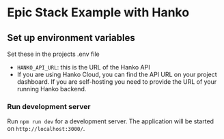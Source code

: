 # Epic Stack Example with Hanko

## Set up environment variables
Set these in the projects .env file

- `HANKO_API_URL`: this is the URL of the Hanko API
- If you are using Hanko Cloud, you can find the API URL on your project dashboard.
  If you are self-hosting you need to provide the URL of your running Hanko backend.

### Run development server

Run `npm run dev`  for a development server.
The application will be started on `http://localhost:3000/`.
